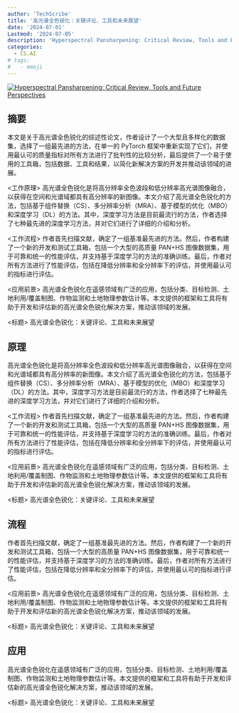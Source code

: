 ```yaml
---
author: 'TechScribe'
title: '高光谱全色锐化：关键评论、工具和未来展望'
date: '2024-07-01'
Lastmod: '2024-07-05'
description: 'Hyperspectral Pansharpening: Critical Review, Tools and Future Perspectives'
categories:
  - CS.AI
# tags:
#   - emoji
---
```


[![Hyperspectral Pansharpening: Critical Review, Tools and Future Perspectives](https://arxiv-research-1301205113.cos.ap-guangzhou.myqcloud.com/images/2407.01355v1.pdf_0.jpg)](https://arxiv.org/abs/2407.01355v1)

## 摘要

本文是关于高光谱全色锐化的综述性论文，作者设计了一个大型且多样化的数据集，选择了一组最先进的方法，在单一的 PyTorch 框架中重新实现了它们，并使用最认可的质量指标对所有方法进行了批判性的比较分析，最后提供了一个易于使用的工具箱，包括数据、工具和结果，以简化新解决方案的开发并推动该领域的进展。

<工作原理>
高光谱全色锐化是将高分辨率全色波段和低分辨率高光谱图像融合，以获得在空间和光谱域都具有高分辨率的新图像。本文介绍了高光谱全色锐化的方法，包括基于组件替换（CS）、多分辨率分析（MRA）、基于模型的优化（MBO）和深度学习（DL）的方法。其中，深度学习方法是目前最流行的方法，作者选择了七种最先进的深度学习方法，并对它们进行了详细的介绍和分析。

<工作流程>
作者首先扫描文献，确定了一组基准最先进的方法。然后，作者构建了一个新的开发和测试工具箱，包括一个大型的高质量 PAN+HS 图像数据集，用于可靠和统一的性能评估，并支持基于深度学习的方法的准确训练。最后，作者对所有方法进行了性能评估，包括在降低分辨率和全分辨率下的评估，并使用最认可的指标进行评估。

<应用前景>
高光谱全色锐化在遥感领域有广泛的应用，包括分类、目标检测、土地利用/覆盖制图、作物监测和土地物理参数估计等。本文提供的框架和工具将有助于开发和评估新的高光谱全色锐化解决方案，推动该领域的发展。

<标题>
高光谱全色锐化：关键评论、工具和未来展望<!--more-->

## 原理

高光谱全色锐化是将高分辨率全色波段和低分辨率高光谱图像融合，以获得在空间和光谱域都具有高分辨率的新图像。本文介绍了高光谱全色锐化的方法，包括基于组件替换（CS）、多分辨率分析（MRA）、基于模型的优化（MBO）和深度学习（DL）的方法。其中，深度学习方法是目前最流行的方法，作者选择了七种最先进的深度学习方法，并对它们进行了详细的介绍和分析。

<工作流程>
作者首先扫描文献，确定了一组基准最先进的方法。然后，作者构建了一个新的开发和测试工具箱，包括一个大型的高质量 PAN+HS 图像数据集，用于可靠和统一的性能评估，并支持基于深度学习的方法的准确训练。最后，作者对所有方法进行了性能评估，包括在降低分辨率和全分辨率下的评估，并使用最认可的指标进行评估。

<应用前景>
高光谱全色锐化在遥感领域有广泛的应用，包括分类、目标检测、土地利用/覆盖制图、作物监测和土地物理参数估计等。本文提供的框架和工具将有助于开发和评估新的高光谱全色锐化解决方案，推动该领域的发展。

<标题>
高光谱全色锐化：关键评论、工具和未来展望

## 流程

作者首先扫描文献，确定了一组基准最先进的方法。然后，作者构建了一个新的开发和测试工具箱，包括一个大型的高质量 PAN+HS 图像数据集，用于可靠和统一的性能评估，并支持基于深度学习的方法的准确训练。最后，作者对所有方法进行了性能评估，包括在降低分辨率和全分辨率下的评估，并使用最认可的指标进行评估。

<应用前景>
高光谱全色锐化在遥感领域有广泛的应用，包括分类、目标检测、土地利用/覆盖制图、作物监测和土地物理参数估计等。本文提供的框架和工具将有助于开发和评估新的高光谱全色锐化解决方案，推动该领域的发展。

<标题>
高光谱全色锐化：关键评论、工具和未来展望

## 应用

高光谱全色锐化在遥感领域有广泛的应用，包括分类、目标检测、土地利用/覆盖制图、作物监测和土地物理参数估计等。本文提供的框架和工具将有助于开发和评估新的高光谱全色锐化解决方案，推动该领域的发展。

<标题>
高光谱全色锐化：关键评论、工具和未来展望